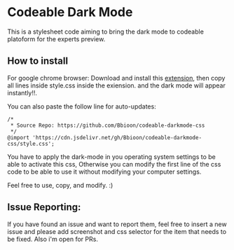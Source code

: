 # Codeable Dark Mode
This is a stylesheet code aiming to bring the dark mode to codeable platoform for the experts preview.

## How to install

For google chrome browser: Download and install this [extension](https://chrome.google.com/webstore/detail/user-css/okpjlejfhacmgjkmknjhadmkdbcldfcb?utm_source=chrome-ntp-icon), then copy all lines inside style.css inside the exiension. and the dark mode will appear instantly!!.

You can also paste the follow line for auto-updates:
```
/* 
 * Source Repo: https://github.com/Bbioon/codeable-darkmode-css
 */
@import 'https://cdn.jsdelivr.net/gh/Bbioon/codeable-darkmode-css/style.css';

```

You have to apply the dark-mode in you operating system settings to be able to activate this css, Otherwise you can modify the first line of the css code to be able to use it without modifying your computer settings.

Feel free to use, copy, and modify. :)

## Issue Reporting:

If you have found an issue and want to report them, feel free to insert a new issue and please add screenshot and css selector for the item that needs to be fixed. Also i'm open for PRs.
